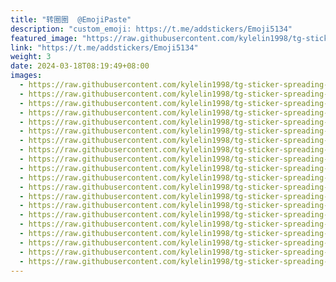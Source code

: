 ```yaml
---
title: "转圈圈  @EmojiPaste"
description: "custom_emoji: https://t.me/addstickers/Emoji5134"
featured_image: "https://raw.githubusercontent.com/kylelin1998/tg-sticker-spreading-worldwide-images/main/img/aa683adf-b281-462e-a630-3cb0f29d958b.jpg"
link: "https://t.me/addstickers/Emoji5134"
weight: 3
date: 2024-03-18T08:19:49+08:00
images:
  - https://raw.githubusercontent.com/kylelin1998/tg-sticker-spreading-worldwide-images/main/img/aa683adf-b281-462e-a630-3cb0f29d958b.jpg
  - https://raw.githubusercontent.com/kylelin1998/tg-sticker-spreading-worldwide-images/main/img/b6498f07-1f1c-48a6-9634-f5b25c01a3e8.jpg
  - https://raw.githubusercontent.com/kylelin1998/tg-sticker-spreading-worldwide-images/main/img/1e399d53-d0fe-4c1b-a955-414d0f36284c.jpg
  - https://raw.githubusercontent.com/kylelin1998/tg-sticker-spreading-worldwide-images/main/img/1ff63d1a-19bc-4ac6-8550-9bc243e6778e.jpg
  - https://raw.githubusercontent.com/kylelin1998/tg-sticker-spreading-worldwide-images/main/img/1c9e6fd4-f2ac-4cd1-a80c-76a562386c4e.jpg
  - https://raw.githubusercontent.com/kylelin1998/tg-sticker-spreading-worldwide-images/main/img/6332e64b-6706-4835-9e33-5313b43a88a3.jpg
  - https://raw.githubusercontent.com/kylelin1998/tg-sticker-spreading-worldwide-images/main/img/a7523b76-cc30-47d6-8fcc-bd287a92e576.jpg
  - https://raw.githubusercontent.com/kylelin1998/tg-sticker-spreading-worldwide-images/main/img/ac321ec5-9a55-480a-889d-35944e4b57f9.jpg
  - https://raw.githubusercontent.com/kylelin1998/tg-sticker-spreading-worldwide-images/main/img/c8e97619-accd-4de0-bfbb-6e125bf90644.jpg
  - https://raw.githubusercontent.com/kylelin1998/tg-sticker-spreading-worldwide-images/main/img/d3a014c7-a4db-4dd2-9f44-44f3152f7821.jpg
  - https://raw.githubusercontent.com/kylelin1998/tg-sticker-spreading-worldwide-images/main/img/bea0bbbf-f61c-48c9-aa7a-579c651935e5.jpg
  - https://raw.githubusercontent.com/kylelin1998/tg-sticker-spreading-worldwide-images/main/img/9eeac45d-f823-4a01-9a20-7613092b92d2.jpg
  - https://raw.githubusercontent.com/kylelin1998/tg-sticker-spreading-worldwide-images/main/img/8efbb8a5-04a0-4bdd-a684-51dddd7013e0.jpg
  - https://raw.githubusercontent.com/kylelin1998/tg-sticker-spreading-worldwide-images/main/img/16af9525-c4c0-4222-be6b-42fb4dd66f38.jpg
  - https://raw.githubusercontent.com/kylelin1998/tg-sticker-spreading-worldwide-images/main/img/f2714f11-e5bb-41f6-a37a-5b027e7ed41e.jpg
  - https://raw.githubusercontent.com/kylelin1998/tg-sticker-spreading-worldwide-images/main/img/fbaa4995-97cc-4059-b4a0-7e7b3ce2fbf3.jpg
  - https://raw.githubusercontent.com/kylelin1998/tg-sticker-spreading-worldwide-images/main/img/b33e07dc-334f-4a3c-8700-10e052fff3e7.jpg
  - https://raw.githubusercontent.com/kylelin1998/tg-sticker-spreading-worldwide-images/main/img/ec2cfa22-d987-4003-9763-a9ea6f046267.jpg
  - https://raw.githubusercontent.com/kylelin1998/tg-sticker-spreading-worldwide-images/main/img/26e12db6-74ae-4f6d-bad5-9ed6438ad208.jpg
  - https://raw.githubusercontent.com/kylelin1998/tg-sticker-spreading-worldwide-images/main/img/0b1606f3-4aa4-4b18-9352-de06f1fa4f95.jpg
---
```


